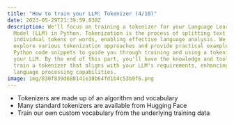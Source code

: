 ```yaml
---
title: "How to train your LLM: Tokenizer (4/10)"
date: 2023-05-29T21:39:59.838Z
description: We'll focus on training a tokenizer for your Language Learning
  Model (LLM) in Python. Tokenization is the process of splitting text into
  individual tokens or words, enabling effective language analysis. We'll
  explore various tokenization approaches and provide practical examples and
  Python code snippets to guide you through training and using a tokenizer in
  your LLM. By the end of this part, you'll have the knowledge and tools to
  train a tokenizer that aligns with your LLM's requirements, enhancing its
  language processing capabilities.
image: img/830f839d688141e38b64fd1b4c53b9f6.png
---
```

* T﻿okenizers are made up of an algorithm and vocabulary
* M﻿any standard tokenizers are available from Hugging Face
* Train our own custom vocabulary from the underlying training data